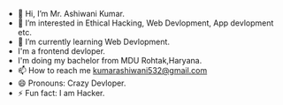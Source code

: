 - 👋 Hi, I’m Mr. Ashiwani Kumar.
- 👀 I’m interested in Ethical Hacking, Web Devlopment, App devlopment etc.
- 🌱 I’m currently learning Web Devlopment.
- I'm a frontend devloper.
- I'm doing my bachelor from MDU Rohtak,Haryana.
- 📫 How to reach me kumarashiwani532@gmail.com
- 😄 Pronouns: Crazy Devloper.
- ⚡ Fun fact: I am Hacker.

<!---
AshiwaniKumar-hacker/AshiwaniKumar-hacker is a ✨ special ✨ repository because its `README.md` (this file) appears on your GitHub profile.
You can click the Preview link to take a look at your changes.
--->
